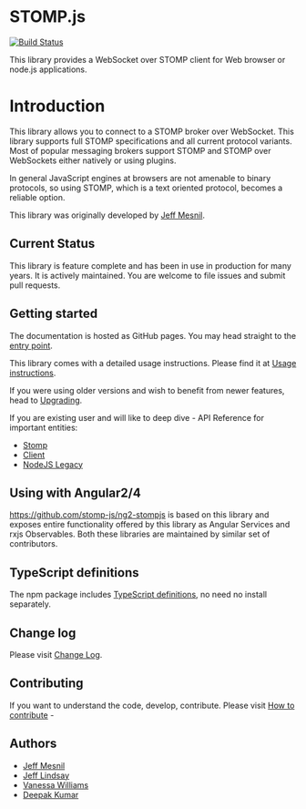 # STOMP.js

[![Build Status](https://travis-ci.org/stomp-js/stomp-websocket.svg?branch=master)](https://travis-ci.org/stomp-js/stomp-websocket)

This library provides a WebSocket over STOMP client for Web browser or node.js 
applications.

# Introduction

This library allows you to connect to a STOMP broker over WebSocket. This library
supports full STOMP specifications and all current protocol variants. Most of
popular messaging brokers support STOMP and STOMP over WebSockets either natively
or using plugins.

In general JavaScript engines at browsers are not amenable to binary protocols,
so using STOMP, which is a text oriented protocol, becomes a reliable option.

This library was originally developed by [Jeff Mesnil](http://jmesnil.net/).

## Current Status

This library is feature complete and has been in use in production for many years. It
is actively maintained. You are welcome to file issues and submit pull requests.

## Getting started

The documentation is hosted as GitHub pages.
You may head straight to the 
[entry point](https://stomp-js.github.io/stomp-websocket/codo/extra/docs-src/Introduction.md.html).

This library comes with a detailed usage instructions. Please find it at 
[Usage instructions](https://stomp-js.github.io/stomp-websocket/codo/extra/docs-src/Usage.md.html). 

If you were using older versions and wish to benefit from newer features, head to
[Upgrading](https://stomp-js.github.io/stomp-websocket/codo/extra/docs-src/Upgrade.md.html). 

If you are existing user and will like to deep dive - API Reference for important entities:

* [Stomp](https://stomp-js.github.io/stomp-websocket/codo/mixin/Stomp.html)
* [Client](https://stomp-js.github.io/stomp-websocket/codo/class/Client.html)
* [NodeJS Legacy](https://stomp-js.github.io/stomp-websocket/codo/file/src/stomp-node.coffee.html)

## Using with Angular2/4

https://github.com/stomp-js/ng2-stompjs is based on this library and exposes entire functionality
offered by this library as Angular Services and rxjs Observables. Both these libraries are maintained
by similar set of contributors.

## TypeScript definitions

The npm package includes [TypeScript definitions](https://github.com/stomp-js/stomp-websocket/blob/master/index.d.ts), no need no install separately.

## Change log

Please visit [Change Log](https://stomp-js.github.io/stomp-websocket/codo/extra/docs-src/Change-log.md.html).

## Contributing

If you want to understand the code, develop, contribute. Please visit
[How to contribute](https://stomp-js.github.io/stomp-websocket/codo/extra/docs-src/Contribute.md.html) - 

## Authors

 * [Jeff Mesnil](http://jmesnil.net/)
 * [Jeff Lindsay](http://github.com/progrium)
 * [Vanessa Williams](http://github.com/fridgebuzz)
 * [Deepak Kumar](https://github.com/kum-deepak)
